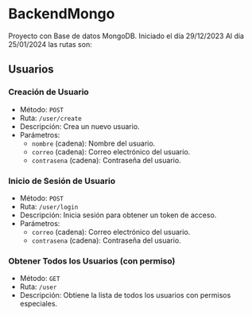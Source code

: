 # BackendMongo

Proyecto con Base de datos MongoDB. Iniciado el día 29/12/2023
Al día 25/01/2024 las rutas son:

## Usuarios

### Creación de Usuario

- Método: `POST`
- Ruta: `/user/create`
- Descripción: Crea un nuevo usuario.
- Parámetros:
  - `nombre` (cadena): Nombre del usuario.
  - `correo` (cadena): Correo electrónico del usuario.
  - `contrasena` (cadena): Contraseña del usuario.

### Inicio de Sesión de Usuario

- Método: `POST`
- Ruta: `/user/login`
- Descripción: Inicia sesión para obtener un token de acceso.
- Parámetros:
  - `correo` (cadena): Correo electrónico del usuario.
  - `contrasena` (cadena): Contraseña del usuario.

### Obtener Todos los Usuarios (con permiso)

- Método: `GET`
- Ruta: `/user`
- Descripción: Obtiene la lista de todos los usuarios con permisos especiales.

